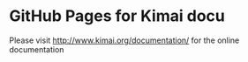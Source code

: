 # GitHub Pages for Kimai docu

Please visit http://www.kimai.org/documentation/ for the online documentation
